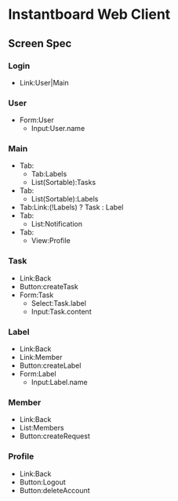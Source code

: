 # Instantboard Web Client

## Screen Spec

### Login

- Link:User|Main

### User

- Form:User
  - Input:User.name

### Main

- Tab:
  - Tab:Labels
  - List(Sortable):Tasks
- Tab:
  - List(Sortable):Labels
- Tab:Link:(!Labels) ? Task : Label
- Tab:
  - List:Notification
- Tab:
  - View:Profile

### Task

- Link:Back
- Button:createTask
- Form:Task
  - Select:Task.label
  - Input:Task.content

### Label

- Link:Back
- Link:Member
- Button:createLabel
- Form:Label
  - Input:Label.name

### Member

- Link:Back
- List:Members
- Button:createRequest

### Profile

- Link:Back
- Button:Logout
- Button:deleteAccount
